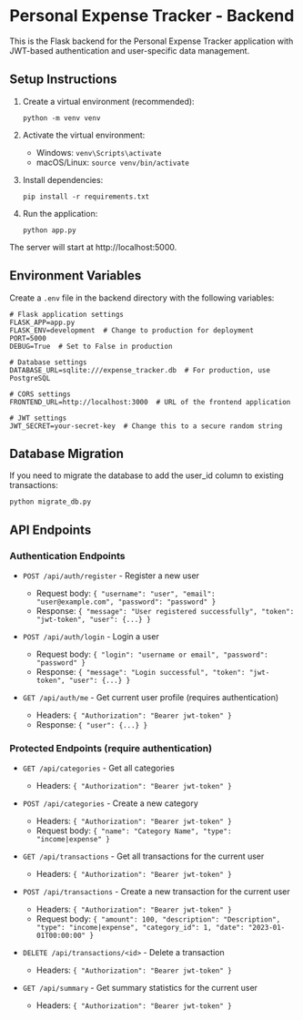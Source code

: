 # Personal Expense Tracker - Backend

This is the Flask backend for the Personal Expense Tracker application with JWT-based authentication and user-specific data management.

## Setup Instructions

1. Create a virtual environment (recommended):
   ```
   python -m venv venv
   ```

2. Activate the virtual environment:
   - Windows: `venv\Scripts\activate`
   - macOS/Linux: `source venv/bin/activate`

3. Install dependencies:
   ```
   pip install -r requirements.txt
   ```

4. Run the application:
   ```
   python app.py
   ```

The server will start at http://localhost:5000.

## Environment Variables

Create a `.env` file in the backend directory with the following variables:

```
# Flask application settings
FLASK_APP=app.py
FLASK_ENV=development  # Change to production for deployment
PORT=5000
DEBUG=True  # Set to False in production

# Database settings
DATABASE_URL=sqlite:///expense_tracker.db  # For production, use PostgreSQL

# CORS settings
FRONTEND_URL=http://localhost:3000  # URL of the frontend application

# JWT settings
JWT_SECRET=your-secret-key  # Change this to a secure random string
```

## Database Migration

If you need to migrate the database to add the user_id column to existing transactions:

```
python migrate_db.py
```

## API Endpoints

### Authentication Endpoints

- `POST /api/auth/register` - Register a new user
  - Request body: `{ "username": "user", "email": "user@example.com", "password": "password" }`
  - Response: `{ "message": "User registered successfully", "token": "jwt-token", "user": {...} }`

- `POST /api/auth/login` - Login a user
  - Request body: `{ "login": "username or email", "password": "password" }`
  - Response: `{ "message": "Login successful", "token": "jwt-token", "user": {...} }`

- `GET /api/auth/me` - Get current user profile (requires authentication)
  - Headers: `{ "Authorization": "Bearer jwt-token" }`
  - Response: `{ "user": {...} }`

### Protected Endpoints (require authentication)

- `GET /api/categories` - Get all categories
  - Headers: `{ "Authorization": "Bearer jwt-token" }`

- `POST /api/categories` - Create a new category
  - Headers: `{ "Authorization": "Bearer jwt-token" }`
  - Request body: `{ "name": "Category Name", "type": "income|expense" }`

- `GET /api/transactions` - Get all transactions for the current user
  - Headers: `{ "Authorization": "Bearer jwt-token" }`

- `POST /api/transactions` - Create a new transaction for the current user
  - Headers: `{ "Authorization": "Bearer jwt-token" }`
  - Request body: `{ "amount": 100, "description": "Description", "type": "income|expense", "category_id": 1, "date": "2023-01-01T00:00:00" }`

- `DELETE /api/transactions/<id>` - Delete a transaction
  - Headers: `{ "Authorization": "Bearer jwt-token" }`

- `GET /api/summary` - Get summary statistics for the current user
  - Headers: `{ "Authorization": "Bearer jwt-token" }`
